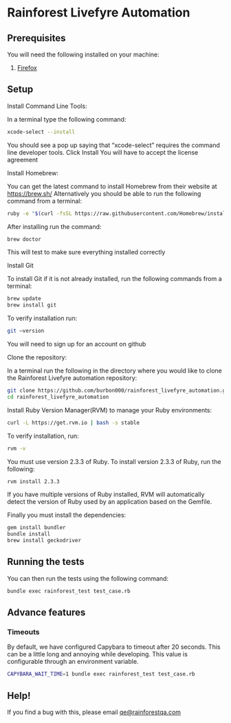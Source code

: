 # Rainforest Livefyre Automation

## Prerequisites

You will need the following installed on your machine:

1. [Firefox](http://www.mozilla.org/en-US/firefox/new/)

## Setup

Install Command Line Tools:

In a terminal type the following command: 
```bash
xcode-select --install
```
You should see a pop up saying that “xcode-select” requires the command line developer tools. Click Install
You will have to accept the license agreement


Install Homebrew:

You can get the latest command to install Homebrew from their website at https://brew.sh/
Alternatively you should be able to run the following command from a terminal:
```bash
ruby -e "$(curl -fsSL https://raw.githubusercontent.com/Homebrew/install/master/install)"
```
After installing run the command: 
```bash
brew doctor
```
This will test to make sure everything installed correctly


Install Git

To install Git if it is not already installed, run the following commands from a terminal:
```bash
brew update
brew install git
```
To verify installation run: 
```bash
git —version
```
You will need to sign up for an account on github


Clone the repository:

In a terminal run the following in the directory where you would like to clone the Rainforest Livefyre automation repository:
```bash
git clone https://github.com/burbon000/rainforest_livefyre_automation.git
cd rainforest_livefyre_automation
```


Install Ruby Version Manager(RVM) to manage your Ruby environments:

```bash
curl -L https://get.rvm.io | bash -s stable
```
To verify installation, run: 

```bash
rvm -v
```
You must use version 2.3.3 of Ruby. To install version 2.3.3 of Ruby, run the following:

```bash
rvm install 2.3.3
```

If you have multiple versions of Ruby installed, RVM will automatically detect the version of Ruby used by an application based on the Gemfile.

Finally you must install the dependencies:

```bash
gem install bundler
bundle install
brew install geckodriver
```

## Running the tests

You can then run the tests using the following command:

```bash
bundle exec rainforest_test test_case.rb
```



## Advance features

### Timeouts

By default, we have configured Capybara to timeout after 20 seconds. This can be a little long and annoying while developing. This value is configurable through an environment variable.

```bash
CAPYBARA_WAIT_TIME=1 bundle exec rainforest_test test_case.rb
```

## Help!

If you find a bug with this, please email [qe@rainforestqa.com](mailto:qu@rainforestqa.com)
